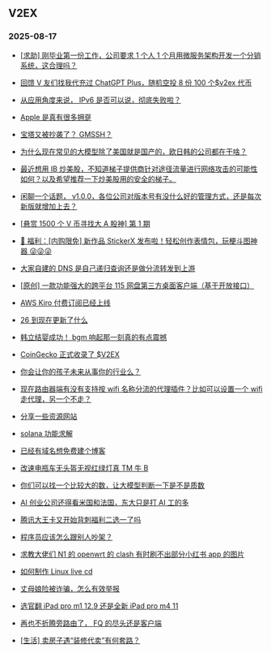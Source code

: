 ## V2EX 
### 2025-08-17

+ [[求助] 刚毕业第一份工作，公司要求 1 个人 1 个月用微服务架构开发一个分销系统，这合理吗？](https://www.v2ex.com/t/1152832)

+ [回馈 V 友们找我代充过 ChatGPT Plus，随机空投 8 份 100 个$v2ex 代币](https://www.v2ex.com/t/1152838)

+ [从应用角度来说， IPv6 是否可以说，彻底失败啦？](https://www.v2ex.com/t/1152772)

+ [Apple 是真有很多拥趸](https://www.v2ex.com/t/1152797)

+ [宝塔又被抄袭了？ GMSSH？](https://www.v2ex.com/t/1152822)

+ [为什么现在常见的大模型除了美国就是国产的，欧日韩的公司都在干啥？](https://www.v2ex.com/t/1152777)

+ [最近想用 IB 炒美股，不知道梯子提供商针对途径流量进行网络攻击的可能性如何？以及希望推荐一下炒美股用的安全的梯子。](https://www.v2ex.com/t/1152792)

+ [闲聊一个话题， v1.0.0，各位公司对版本号有没什么好的管理方式，还是每次新版就增加上去？](https://www.v2ex.com/t/1152788)

+ [[悬赏 1500 个 V 币寻找大 A 股神] 第 1 期](https://www.v2ex.com/t/1152798)

+ [🎁 福利：[内购限免] 新作品 StickerX 发布啦！轻松创作表情包，玩梗斗图神器 😜😜😜](https://www.v2ex.com/t/1152848)

+ [大家自建的 DNS 是自己递归查询还是做分流转发到上游](https://www.v2ex.com/t/1152862)

+ [[原创] 一款功能强大的跨平台 115 网盘第三方桌面客户端（基于开放接口）](https://www.v2ex.com/t/1152781)

+ [AWS Kiro 付费订阅已经上线](https://www.v2ex.com/t/1152789)

+ [26 到现在更新了什么](https://www.v2ex.com/t/1152827)

+ [韩立结婴成功！ bgm 响起那一刻真的有点震撼](https://www.v2ex.com/t/1152836)

+ [CoinGecko 正式收录了 $V2EX](https://www.v2ex.com/t/1152856)

+ [你会让你的孩子未来从事你的行业么？](https://www.v2ex.com/t/1152855)

+ [现在路由器端有没有支持按 wifi 名称分流的代理插件？比如可以设置一个 wifi 走代理，另一个不走？](https://www.v2ex.com/t/1152857)

+ [分享一些资源网站](https://www.v2ex.com/t/1152949)

+ [solana 功能求解](https://www.v2ex.com/t/1152901)

+ [已经有域名想免费建个博客](https://www.v2ex.com/t/1152920)

+ [改速电瓶车无头盔无视红绿灯真 TM 牛 B](https://www.v2ex.com/t/1152944)

+ [你们可以找一个比较大的数，让大模型判断一下是不是质数](https://www.v2ex.com/t/1152888)

+ [AI 创业公司还得看米国和法国，东大只是打 AI 工的多](https://www.v2ex.com/t/1152951)

+ [腾讯大王卡又开始背刺福利二选一了吗](https://www.v2ex.com/t/1152928)

+ [程序员应该怎么跟别人吵架？](https://www.v2ex.com/t/1152915)

+ [求教大佬们 N1 的 openwrt 的 clash 有时刷不出部分小红书 app 的图片](https://www.v2ex.com/t/1152905)

+ [如何制作 Linux live cd](https://www.v2ex.com/t/1152913)

+ [丈母娘险被诈骗，怎么有效举报](https://www.v2ex.com/t/1152978)

+ [选官翻 iPad pro m1 12.9 还是全新 iPad pro m4 11](https://www.v2ex.com/t/1152919)

+ [再也不折腾旁路由了， FQ 的尽头还是客户端](https://www.v2ex.com/t/1152993)

+ [[生活] 卖房子遇“装修代卖”有何套路？](https://www.v2ex.com/t/1152987)

